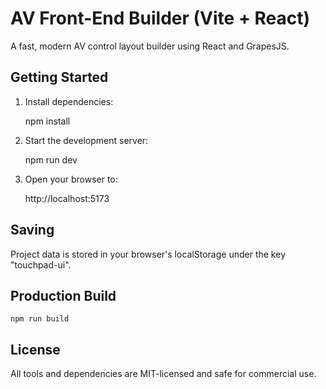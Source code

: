 # AV Front-End Builder (Vite + React)

A fast, modern AV control layout builder using React and GrapesJS.

## Getting Started

1. Install dependencies:

    npm install

2. Start the development server:

    npm run dev

3. Open your browser to:

    http://localhost:5173

## Saving

Project data is stored in your browser's localStorage under the key "touchpad-ui".

## Production Build

    npm run build

## License

All tools and dependencies are MIT-licensed and safe for commercial use.
